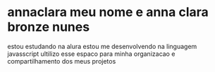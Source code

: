 # annaclara meu nome e anna clara bronze nunes
estou estudando na alura estou me desenvolvendo na linguagem javasscript
ultilizo esse espaco para minha organizacao e compartilhamento dos meus projetos                                                                                                              
                         
